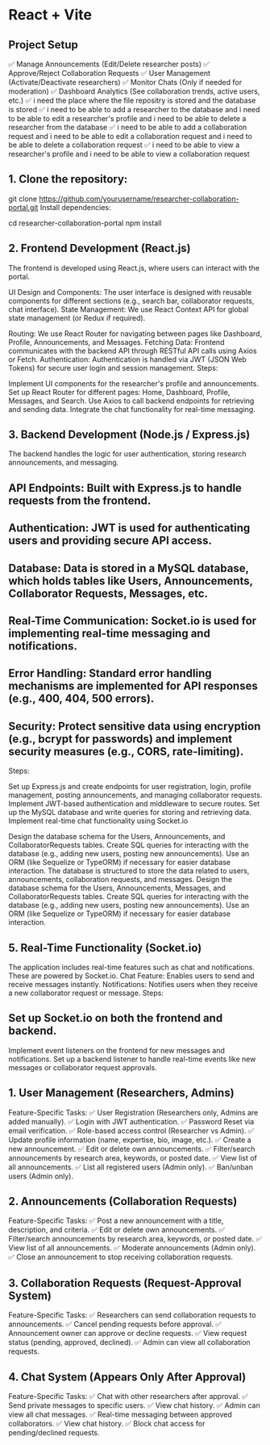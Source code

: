 # React + Vite

## Project Setup

<!-- git add for adding files
git commit for committing changes
git push for pushing changes to the remote repository -->

✅ Manage Announcements (Edit/Delete researcher posts)
✅ Approve/Reject Collaboration Requests
✅ User Management (Activate/Deactivate researchers)
✅ Monitor Chats (Only if needed for moderation)
✅ Dashboard Analytics (See collaboration trends, active users, etc.)
✅ i need the place where the file repositry is stored and the database is stored
✅ i need to be able to add a researcher to the database and i need to be able to edit a researcher's profile and i need to be able to delete a researcher from the database
✅ i need to be able to add a collaboration request and i need to be able to edit a collaboration request and i need to be able to delete a collaboration request
✅ i need to be able to view a researcher's profile and i need to be able to view a collaboration request

## 1. Clone the repository:

git clone https://github.com/yourusername/researcher-collaboration-portal.git
Install dependencies:

cd researcher-collaboration-portal
npm install

## 2. Frontend Development (React.js)

The frontend is developed using React.js, where users can interact with the portal.

UI Design and Components: The user interface is designed with reusable components for different sections (e.g., search bar, collaborator requests, chat interface).
State Management: We use React Context API for global state management (or Redux if required).

Routing: We use React Router for navigating between pages like Dashboard, Profile, Announcements, and Messages.
Fetching Data: Frontend communicates with the backend API through RESTful API calls using Axios or Fetch.
Authentication: Authentication is handled via JWT (JSON Web Tokens) for secure user login and session management.
Steps:

Implement UI components for the researcher's profile and announcements.
Set up React Router for different pages: Home, Dashboard, Profile, Messages, and Search.
Use Axios to call backend endpoints for retrieving and sending data.
Integrate the chat functionality for real-time messaging.

## 3. Backend Development (Node.js / Express.js)

The backend handles the logic for user authentication, storing research announcements, and messaging.

## API Endpoints: Built with Express.js to handle requests from the frontend.

## Authentication: JWT is used for authenticating users and providing secure API access.

## Database: Data is stored in a MySQL database, which holds tables like Users, Announcements, Collaborator Requests, Messages, etc.

## Real-Time Communication: Socket.io is used for implementing real-time messaging and notifications.

## Error Handling: Standard error handling mechanisms are implemented for API responses (e.g., 400, 404, 500 errors).

## Security: Protect sensitive data using encryption (e.g., bcrypt for passwords) and implement security measures (e.g., CORS, rate-limiting).

Steps:

Set up Express.js and create endpoints for user registration, login, profile management, posting announcements, and managing collaborator requests.
Implement JWT-based authentication and middleware to secure routes.
Set up the MySQL database and write queries for storing and retrieving data.
Implement real-time chat functionality using Socket.io

Design the database schema for the Users, Announcements, and CollaboratorRequests tables.
Create SQL queries for interacting with the database (e.g., adding new users, posting new announcements).
Use an ORM (like Sequelize or TypeORM) if necessary for easier database interaction.
The database is structured to store the data related to users, announcements, collaboration requests, and messages.
Design the database schema for the Users, Announcements, Messages, and CollaboratorRequests tables.
Create SQL queries for interacting with the database (e.g., adding new users, posting new announcements).
Use an ORM (like Sequelize or TypeORM) if necessary for easier database interaction.

## 5. Real-Time Functionality (Socket.io)

The application includes real-time features such as chat and notifications. These are powered by Socket.io.
Chat Feature: Enables users to send and receive messages instantly.
Notifications: Notifies users when they receive a new collaborator request or message.
Steps:

## Set up Socket.io on both the frontend and backend.

Implement event listeners on the frontend for new messages and notifications.
Set up a backend listener to handle real-time events like new messages or collaborator request approvals.

## 1. User Management (Researchers, Admins)

Feature-Specific Tasks:
✅ User Registration (Researchers only, Admins are added manually).
✅ Login with JWT authentication.
✅ Password Reset via email verification.
✅ Role-based access control (Researcher vs Admin).
✅ Update profile information (name, expertise, bio, image, etc.).
✅ Create a new announcement.
✅ Edit or delete own announcements.
✅ Filter/search announcements by research area, keywords, or posted date.
✅ View list of all announcements.
✅ List all registered users (Admin only).
✅ Ban/unban users (Admin only).

## 2. Announcements (Collaboration Requests)

Feature-Specific Tasks:
✅ Post a new announcement with a title, description, and criteria.
✅ Edit or delete own announcements.
✅ Filter/search announcements by research area, keywords, or posted date.
✅ View list of all announcements.
✅ Moderate announcements (Admin only).
✅ Close an announcement to stop receiving collaboration requests.

## 3. Collaboration Requests (Request-Approval System)

Feature-Specific Tasks:
✅ Researchers can send collaboration requests to announcements.
✅ Cancel pending requests before approval.
✅ Announcement owner can approve or decline requests.
✅ View request status (pending, approved, declined).
✅ Admin can view all collaboration requests.

## 4. Chat System (Appears Only After Approval)

Feature-Specific Tasks:
✅ Chat with other researchers after approval.
✅ Send private messages to specific users.
✅ View chat history.
✅ Admin can view all chat messages.
✅ Real-time messaging between approved collaborators.
✅ View chat history.
✅ Block chat access for pending/declined requests.
